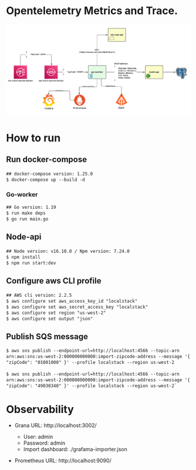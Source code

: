 
# Opentelemetry Metrics and Trace.

![alt text](doc/images/opentelemetry-example.png "Title")

# How to run

## Run docker-compose
    ## docker-compose version: 1.25.0
    $ docker-compose up --build -d

### Go-worker
    ## Go version: 1.19
    $ run make deps
    $ go run main.go

## Node-api

    ## Node version: v16.10.0 / Npm version: 7.24.0
    $ npm install
    $ npm run start:dev


## Configure aws CLI profile
    ## AWS cli version: 2.2.5
    $ aws configure set aws_access_key_id "localstack"
    $ aws configure set aws_secret_access_key "localstack"
    $ aws configure set region "us-west-2"
    $ aws configure set output "json"

## Publish SQS message

    $ aws sns publish --endpoint-url=http://localhost:4566 --topic-arn arn:aws:sns:us-west-2:000000000000:import-zipcode-address --message '{ "zipCode": "01001000" }' --profile localstack --region us-west-2

    $ aws sns publish --endpoint-url=http://localhost:4566 --topic-arn arn:aws:sns:us-west-2:000000000000:import-zipcode-address --message '{ "zipCode": "49030340" }' --profile localstack --region us-west-2`


# Observability

- Grana URL: http://localhost:3002/
    - User: admin
    - Password: admin
    - Import dashboard: ./grafama-importer.json

- Prometheus URL: http://localhost:9090/